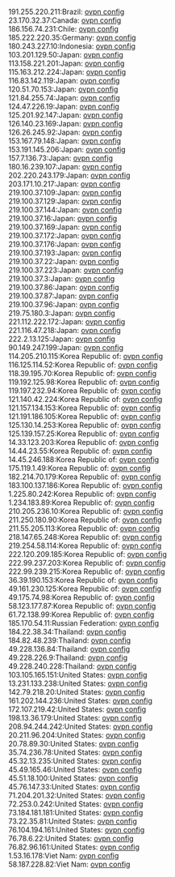 191.255.220.211:Brazil: [ovpn config](vpn/191_255_220_211.ovpn)  
23.170.32.37:Canada: [ovpn config](vpn/23_170_32_37.ovpn)  
186.156.74.231:Chile: [ovpn config](vpn/186_156_74_231.ovpn)  
185.222.220.35:Germany: [ovpn config](vpn/185_222_220_35.ovpn)  
180.243.227.10:Indonesia: [ovpn config](vpn/180_243_227_10.ovpn)  
103.201.129.50:Japan: [ovpn config](vpn/103_201_129_50.ovpn)  
113.158.221.201:Japan: [ovpn config](vpn/113_158_221_201.ovpn)  
115.163.212.224:Japan: [ovpn config](vpn/115_163_212_224.ovpn)  
116.83.142.119:Japan: [ovpn config](vpn/116_83_142_119.ovpn)  
120.51.70.153:Japan: [ovpn config](vpn/120_51_70_153.ovpn)  
121.84.255.74:Japan: [ovpn config](vpn/121_84_255_74.ovpn)  
124.47.226.19:Japan: [ovpn config](vpn/124_47_226_19.ovpn)  
125.201.92.147:Japan: [ovpn config](vpn/125_201_92_147.ovpn)  
126.140.23.169:Japan: [ovpn config](vpn/126_140_23_169.ovpn)  
126.26.245.92:Japan: [ovpn config](vpn/126_26_245_92.ovpn)  
153.167.79.148:Japan: [ovpn config](vpn/153_167_79_148.ovpn)  
153.191.145.206:Japan: [ovpn config](vpn/153_191_145_206.ovpn)  
157.7.136.73:Japan: [ovpn config](vpn/157_7_136_73.ovpn)  
180.16.239.107:Japan: [ovpn config](vpn/180_16_239_107.ovpn)  
202.220.243.179:Japan: [ovpn config](vpn/202_220_243_179.ovpn)  
203.171.10.217:Japan: [ovpn config](vpn/203_171_10_217.ovpn)  
219.100.37.109:Japan: [ovpn config](vpn/219_100_37_109.ovpn)  
219.100.37.129:Japan: [ovpn config](vpn/219_100_37_129.ovpn)  
219.100.37.144:Japan: [ovpn config](vpn/219_100_37_144.ovpn)  
219.100.37.16:Japan: [ovpn config](vpn/219_100_37_16.ovpn)  
219.100.37.169:Japan: [ovpn config](vpn/219_100_37_169.ovpn)  
219.100.37.172:Japan: [ovpn config](vpn/219_100_37_172.ovpn)  
219.100.37.176:Japan: [ovpn config](vpn/219_100_37_176.ovpn)  
219.100.37.193:Japan: [ovpn config](vpn/219_100_37_193.ovpn)  
219.100.37.22:Japan: [ovpn config](vpn/219_100_37_22.ovpn)  
219.100.37.223:Japan: [ovpn config](vpn/219_100_37_223.ovpn)  
219.100.37.3:Japan: [ovpn config](vpn/219_100_37_3.ovpn)  
219.100.37.86:Japan: [ovpn config](vpn/219_100_37_86.ovpn)  
219.100.37.87:Japan: [ovpn config](vpn/219_100_37_87.ovpn)  
219.100.37.96:Japan: [ovpn config](vpn/219_100_37_96.ovpn)  
219.75.180.3:Japan: [ovpn config](vpn/219_75_180_3.ovpn)  
221.112.222.172:Japan: [ovpn config](vpn/221_112_222_172.ovpn)  
221.116.47.218:Japan: [ovpn config](vpn/221_116_47_218.ovpn)  
222.2.13.125:Japan: [ovpn config](vpn/222_2_13_125.ovpn)  
90.149.247.199:Japan: [ovpn config](vpn/90_149_247_199.ovpn)  
114.205.210.115:Korea Republic of: [ovpn config](vpn/114_205_210_115.ovpn)  
116.125.114.52:Korea Republic of: [ovpn config](vpn/116_125_114_52.ovpn)  
118.39.195.70:Korea Republic of: [ovpn config](vpn/118_39_195_70.ovpn)  
119.192.125.98:Korea Republic of: [ovpn config](vpn/119_192_125_98.ovpn)  
119.197.232.94:Korea Republic of: [ovpn config](vpn/119_197_232_94.ovpn)  
121.140.42.224:Korea Republic of: [ovpn config](vpn/121_140_42_224.ovpn)  
121.157.134.153:Korea Republic of: [ovpn config](vpn/121_157_134_153.ovpn)  
121.191.186.105:Korea Republic of: [ovpn config](vpn/121_191_186_105.ovpn)  
125.130.14.253:Korea Republic of: [ovpn config](vpn/125_130_14_253.ovpn)  
125.139.157.25:Korea Republic of: [ovpn config](vpn/125_139_157_25.ovpn)  
14.33.123.203:Korea Republic of: [ovpn config](vpn/14_33_123_203.ovpn)  
14.44.23.55:Korea Republic of: [ovpn config](vpn/14_44_23_55.ovpn)  
14.45.246.188:Korea Republic of: [ovpn config](vpn/14_45_246_188.ovpn)  
175.119.1.49:Korea Republic of: [ovpn config](vpn/175_119_1_49.ovpn)  
182.214.70.179:Korea Republic of: [ovpn config](vpn/182_214_70_179.ovpn)  
183.100.137.186:Korea Republic of: [ovpn config](vpn/183_100_137_186.ovpn)  
1.225.80.242:Korea Republic of: [ovpn config](vpn/1_225_80_242.ovpn)  
1.234.183.89:Korea Republic of: [ovpn config](vpn/1_234_183_89.ovpn)  
210.205.236.10:Korea Republic of: [ovpn config](vpn/210_205_236_10.ovpn)  
211.250.180.90:Korea Republic of: [ovpn config](vpn/211_250_180_90.ovpn)  
211.55.205.113:Korea Republic of: [ovpn config](vpn/211_55_205_113.ovpn)  
218.147.65.248:Korea Republic of: [ovpn config](vpn/218_147_65_248.ovpn)  
219.254.58.114:Korea Republic of: [ovpn config](vpn/219_254_58_114.ovpn)  
222.120.209.185:Korea Republic of: [ovpn config](vpn/222_120_209_185.ovpn)  
222.99.237.203:Korea Republic of: [ovpn config](vpn/222_99_237_203.ovpn)  
222.99.239.215:Korea Republic of: [ovpn config](vpn/222_99_239_215.ovpn)  
36.39.190.153:Korea Republic of: [ovpn config](vpn/36_39_190_153.ovpn)  
49.161.230.125:Korea Republic of: [ovpn config](vpn/49_161_230_125.ovpn)  
49.175.74.98:Korea Republic of: [ovpn config](vpn/49_175_74_98.ovpn)  
58.123.177.87:Korea Republic of: [ovpn config](vpn/58_123_177_87.ovpn)  
61.72.138.99:Korea Republic of: [ovpn config](vpn/61_72_138_99.ovpn)  
185.170.54.11:Russian Federation: [ovpn config](vpn/185_170_54_11.ovpn)  
184.22.38.34:Thailand: [ovpn config](vpn/184_22_38_34.ovpn)  
184.82.48.239:Thailand: [ovpn config](vpn/184_82_48_239.ovpn)  
49.228.136.84:Thailand: [ovpn config](vpn/49_228_136_84.ovpn)  
49.228.226.9:Thailand: [ovpn config](vpn/49_228_226_9.ovpn)  
49.228.240.228:Thailand: [ovpn config](vpn/49_228_240_228.ovpn)  
103.105.165.151:United States: [ovpn config](vpn/103_105_165_151.ovpn)  
13.231.133.238:United States: [ovpn config](vpn/13_231_133_238.ovpn)  
142.79.218.20:United States: [ovpn config](vpn/142_79_218_20.ovpn)  
161.202.144.236:United States: [ovpn config](vpn/161_202_144_236.ovpn)  
172.107.219.42:United States: [ovpn config](vpn/172_107_219_42.ovpn)  
198.13.36.179:United States: [ovpn config](vpn/198_13_36_179.ovpn)  
208.94.244.242:United States: [ovpn config](vpn/208_94_244_242.ovpn)  
20.211.96.204:United States: [ovpn config](vpn/20_211_96_204.ovpn)  
20.78.89.30:United States: [ovpn config](vpn/20_78_89_30.ovpn)  
35.74.236.78:United States: [ovpn config](vpn/35_74_236_78.ovpn)  
45.32.13.235:United States: [ovpn config](vpn/45_32_13_235.ovpn)  
45.49.165.46:United States: [ovpn config](vpn/45_49_165_46.ovpn)  
45.51.18.100:United States: [ovpn config](vpn/45_51_18_100.ovpn)  
45.76.147.33:United States: [ovpn config](vpn/45_76_147_33.ovpn)  
71.204.201.32:United States: [ovpn config](vpn/71_204_201_32.ovpn)  
72.253.0.242:United States: [ovpn config](vpn/72_253_0_242.ovpn)  
73.184.181.181:United States: [ovpn config](vpn/73_184_181_181.ovpn)  
73.22.35.81:United States: [ovpn config](vpn/73_22_35_81.ovpn)  
76.104.194.161:United States: [ovpn config](vpn/76_104_194_161.ovpn)  
76.78.6.22:United States: [ovpn config](vpn/76_78_6_22.ovpn)  
76.82.96.161:United States: [ovpn config](vpn/76_82_96_161.ovpn)  
1.53.16.178:Viet Nam: [ovpn config](vpn/1_53_16_178.ovpn)  
58.187.228.82:Viet Nam: [ovpn config](vpn/58_187_228_82.ovpn)  
